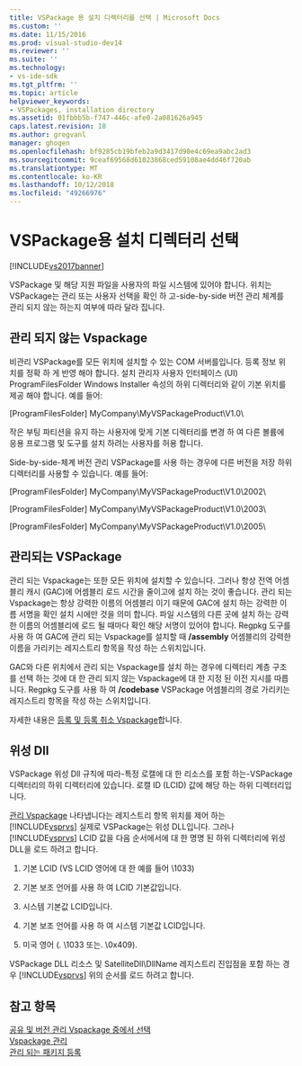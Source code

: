 ```yaml
---
title: VSPackage 용 설치 디렉터리를 선택 | Microsoft Docs
ms.custom: ''
ms.date: 11/15/2016
ms.prod: visual-studio-dev14
ms.reviewer: ''
ms.suite: ''
ms.technology:
- vs-ide-sdk
ms.tgt_pltfrm: ''
ms.topic: article
helpviewer_keywords:
- VSPackages, installation directory
ms.assetid: 01fbbb5b-f747-446c-afe0-2a081626a945
caps.latest.revision: 18
ms.author: gregvanl
manager: ghogen
ms.openlocfilehash: bf9285cb19bfeb2a9d3417d90e4c69ea9abc2ad3
ms.sourcegitcommit: 9ceaf69568d61023868ced59108ae4dd46f720ab
ms.translationtype: MT
ms.contentlocale: ko-KR
ms.lasthandoff: 10/12/2018
ms.locfileid: "49266976"
---
```

# <a name="choosing-the-installation-directory-for-a-vspackage"></a>VSPackage용 설치 디렉터리 선택
[!INCLUDE[vs2017banner](../../includes/vs2017banner.md)]

VSPackage 및 해당 지원 파일을 사용자의 파일 시스템에 있어야 합니다. 위치는 VSPackage는 관리 또는 사용자 선택을 확인 하 고-side-by-side 버전 관리 체계를 관리 되지 않는 하는지 여부에 따라 달라 집니다.  
  
## <a name="unmanaged-vspackages"></a>관리 되지 않는 Vspackage  
 비관리 VSPackage를 모든 위치에 설치할 수 있는 COM 서버를입니다. 등록 정보 위치를 정확 하 게 반영 해야 합니다. 설치 관리자 사용자 인터페이스 (UI) ProgramFilesFolder Windows Installer 속성의 하위 디렉터리와 같이 기본 위치를 제공 해야 합니다. 예를 들어:  
  
 [ProgramFilesFolder] MyCompany\MyVSPackageProduct\V1.0\  
  
 작은 부팅 파티션을 유지 하는 사용자에 맞게 기본 디렉터리를 변경 하 여 다른 볼륨에 응용 프로그램 및 도구를 설치 하려는 사용자를 허용 합니다.  
  
 Side-by-side-체계 버전 관리 VSPackage를 사용 하는 경우에 다른 버전을 저장 하위 디렉터리를 사용할 수 있습니다. 예를 들어:  
  
 [ProgramFilesFolder] MyCompany\MyVSPackageProduct\V1.0\2002\  
  
 [ProgramFilesFolder] MyCompany\MyVSPackageProduct\V1.0\2003\  
  
 [ProgramFilesFolder] MyCompany\MyVSPackageProduct\V1.0\2005\  
  
## <a name="managed-vspackages"></a>관리되는 VSPackage  
 관리 되는 Vspackage는 또한 모든 위치에 설치할 수 있습니다. 그러나 항상 전역 어셈블리 캐시 (GAC)에 어셈블리 로드 시간을 줄이고에 설치 하는 것이 좋습니다. 관리 되는 Vspackage는 항상 강력한 이름의 어셈블리 이기 때문에 GAC에 설치 하는 강력한 이름 서명을 확인 설치 시에만 것을 의미 합니다. 파일 시스템의 다른 곳에 설치 하는 강력한 이름의 어셈블리에 로드 될 때마다 확인 해당 서명이 있어야 합니다. Regpkg 도구를 사용 하 여 GAC에 관리 되는 Vspackage를 설치할 때 **/assembly** 어셈블리의 강력한 이름을 가리키는 레지스트리 항목을 작성 하는 스위치입니다.  
  
 GAC와 다른 위치에서 관리 되는 Vspackage를 설치 하는 경우에 디렉터리 계층 구조를 선택 하는 것에 대 한 관리 되지 않는 Vspackage에 대 한 지정 된 이전 지시를 따릅니다. Regpkg 도구를 사용 하 여 **/codebase** VSPackage 어셈블리의 경로 가리키는 레지스트리 항목을 작성 하는 스위치입니다.  
  
 자세한 내용은 [등록 및 등록 취소 Vspackage](../../extensibility/registering-and-unregistering-vspackages.md)합니다.  
  
## <a name="satellite-dlls"></a>위성 Dll  
 VSPackage 위성 Dll 규칙에 따라-특정 로캘에 대 한 리소스를 포함 하는-VSPackage 디렉터리의 하위 디렉터리에 있습니다. 로캘 ID (LCID) 값에 해당 하는 하위 디렉터리입니다.  
  
 [관리 Vspackage](../../extensibility/managing-vspackages.md) 나타냅니다는 레지스트리 항목 위치를 제어 하는 [!INCLUDE[vsprvs](../../includes/vsprvs-md.md)] 실제로 VSPackage는 위성 DLL입니다. 그러나 [!INCLUDE[vsprvs](../../includes/vsprvs-md.md)] LCID 값을 다음 순서에서에 대 한 명명 된 하위 디렉터리에 위성 DLL을 로드 하려고 합니다.  
  
1.  기본 LCID (VS LCID 영어에 대 한 예를 들어 \1033)  
  
2.  기본 보조 언어를 사용 하 여 LCID 기본값입니다.  
  
3.  시스템 기본값 LCID입니다.  
  
4.  기본 보조 언어를 사용 하 여 시스템 기본값 LCID입니다.  
  
5.  미국 영어 (. \1033 또는. \0x409).  
  
 VSPackage DLL 리소스 및 SatelliteDll\DllName 레지스트리 진입점을 포함 하는 경우 [!INCLUDE[vsprvs](../../includes/vsprvs-md.md)] 위의 순서를 로드 하려고 합니다.  
  
## <a name="see-also"></a>참고 항목  
 [공유 및 버전 관리 Vspackage 중에서 선택](../../extensibility/choosing-between-shared-and-versioned-vspackages.md)   
 [Vspackage 관리](../../extensibility/managing-vspackages.md)   
 [관리 되는 패키지 등록](http://msdn.microsoft.com/en-us/f69e0ea3-6a92-4639-8ca9-4c9c210e58a1)

